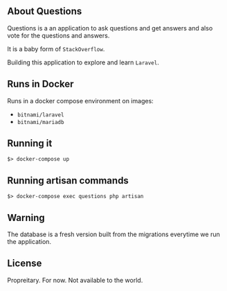 

## About Questions

Questions is a an application to ask questions and get answers and also vote for the questions and answers.

It is a baby form of `StackOverflow`.

Building this application to explore and learn `Laravel`.

## Runs in Docker

Runs in a docker compose environment on images:

- `bitnami/laravel`
- `bitnami/mariadb`

## Running it


```
$> docker-compose up
```

## Running artisan commands

```
$> docker-compose exec questions php artisan
```

## Warning

The database is a fresh version built from the migrations everytime we run the application.

## License

Propreitary. For now. Not available to the world.
